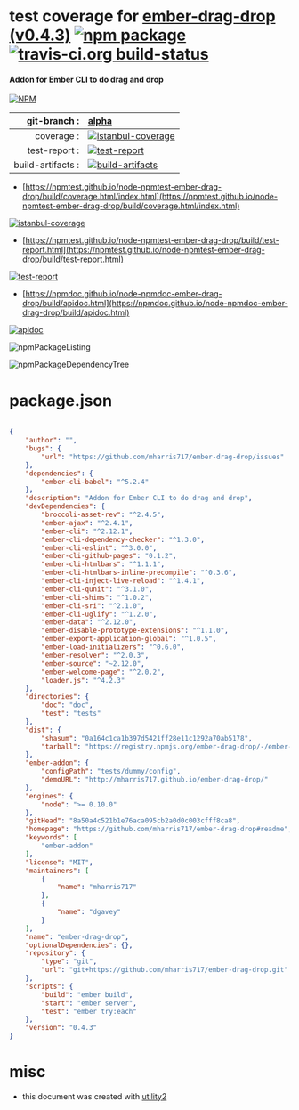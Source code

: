 # test coverage for  [ember-drag-drop (v0.4.3)](https://github.com/mharris717/ember-drag-drop#readme)  [![npm package](https://img.shields.io/npm/v/npmtest-ember-drag-drop.svg?style=flat-square)](https://www.npmjs.org/package/npmtest-ember-drag-drop) [![travis-ci.org build-status](https://api.travis-ci.org/npmtest/node-npmtest-ember-drag-drop.svg)](https://travis-ci.org/npmtest/node-npmtest-ember-drag-drop)
#### Addon for Ember CLI to do drag and drop

[![NPM](https://nodei.co/npm/ember-drag-drop.png?downloads=true&downloadRank=true&stars=true)](https://www.npmjs.com/package/ember-drag-drop)

| git-branch : | [alpha](https://github.com/npmtest/node-npmtest-ember-drag-drop/tree/alpha)|
|--:|:--|
| coverage : | [![istanbul-coverage](https://npmtest.github.io/node-npmtest-ember-drag-drop/build/coverage.badge.svg)](https://npmtest.github.io/node-npmtest-ember-drag-drop/build/coverage.html/index.html)|
| test-report : | [![test-report](https://npmtest.github.io/node-npmtest-ember-drag-drop/build/test-report.badge.svg)](https://npmtest.github.io/node-npmtest-ember-drag-drop/build/test-report.html)|
| build-artifacts : | [![build-artifacts](https://npmtest.github.io/node-npmtest-ember-drag-drop/glyphicons_144_folder_open.png)](https://github.com/npmtest/node-npmtest-ember-drag-drop/tree/gh-pages/build)|

- [https://npmtest.github.io/node-npmtest-ember-drag-drop/build/coverage.html/index.html](https://npmtest.github.io/node-npmtest-ember-drag-drop/build/coverage.html/index.html)

[![istanbul-coverage](https://npmtest.github.io/node-npmtest-ember-drag-drop/build/screenCapture.buildCi.browser.%252Ftmp%252Fbuild%252Fcoverage.lib.html.png)](https://npmtest.github.io/node-npmtest-ember-drag-drop/build/coverage.html/index.html)

- [https://npmtest.github.io/node-npmtest-ember-drag-drop/build/test-report.html](https://npmtest.github.io/node-npmtest-ember-drag-drop/build/test-report.html)

[![test-report](https://npmtest.github.io/node-npmtest-ember-drag-drop/build/screenCapture.buildCi.browser.%252Ftmp%252Fbuild%252Ftest-report.html.png)](https://npmtest.github.io/node-npmtest-ember-drag-drop/build/test-report.html)

- [https://npmdoc.github.io/node-npmdoc-ember-drag-drop/build/apidoc.html](https://npmdoc.github.io/node-npmdoc-ember-drag-drop/build/apidoc.html)

[![apidoc](https://npmdoc.github.io/node-npmdoc-ember-drag-drop/build/screenCapture.buildCi.browser.%252Ftmp%252Fbuild%252Fapidoc.html.png)](https://npmdoc.github.io/node-npmdoc-ember-drag-drop/build/apidoc.html)

![npmPackageListing](https://npmtest.github.io/node-npmtest-ember-drag-drop/build/screenCapture.npmPackageListing.svg)

![npmPackageDependencyTree](https://npmtest.github.io/node-npmtest-ember-drag-drop/build/screenCapture.npmPackageDependencyTree.svg)



# package.json

```json

{
    "author": "",
    "bugs": {
        "url": "https://github.com/mharris717/ember-drag-drop/issues"
    },
    "dependencies": {
        "ember-cli-babel": "^5.2.4"
    },
    "description": "Addon for Ember CLI to do drag and drop",
    "devDependencies": {
        "broccoli-asset-rev": "^2.4.5",
        "ember-ajax": "^2.4.1",
        "ember-cli": "^2.12.1",
        "ember-cli-dependency-checker": "^1.3.0",
        "ember-cli-eslint": "^3.0.0",
        "ember-cli-github-pages": "0.1.2",
        "ember-cli-htmlbars": "^1.1.1",
        "ember-cli-htmlbars-inline-precompile": "^0.3.6",
        "ember-cli-inject-live-reload": "^1.4.1",
        "ember-cli-qunit": "^3.1.0",
        "ember-cli-shims": "^1.0.2",
        "ember-cli-sri": "^2.1.0",
        "ember-cli-uglify": "^1.2.0",
        "ember-data": "^2.12.0",
        "ember-disable-prototype-extensions": "^1.1.0",
        "ember-export-application-global": "^1.0.5",
        "ember-load-initializers": "^0.6.0",
        "ember-resolver": "^2.0.3",
        "ember-source": "~2.12.0",
        "ember-welcome-page": "^2.0.2",
        "loader.js": "^4.2.3"
    },
    "directories": {
        "doc": "doc",
        "test": "tests"
    },
    "dist": {
        "shasum": "0a164c1ca1b397d5421ff28e11c1292a70ab5178",
        "tarball": "https://registry.npmjs.org/ember-drag-drop/-/ember-drag-drop-0.4.3.tgz"
    },
    "ember-addon": {
        "configPath": "tests/dummy/config",
        "demoURL": "http://mharris717.github.io/ember-drag-drop/"
    },
    "engines": {
        "node": ">= 0.10.0"
    },
    "gitHead": "8a50a4c521b1e76aca095cb2a0d0c003cfff8ca8",
    "homepage": "https://github.com/mharris717/ember-drag-drop#readme",
    "keywords": [
        "ember-addon"
    ],
    "license": "MIT",
    "maintainers": [
        {
            "name": "mharris717"
        },
        {
            "name": "dgavey"
        }
    ],
    "name": "ember-drag-drop",
    "optionalDependencies": {},
    "repository": {
        "type": "git",
        "url": "git+https://github.com/mharris717/ember-drag-drop.git"
    },
    "scripts": {
        "build": "ember build",
        "start": "ember server",
        "test": "ember try:each"
    },
    "version": "0.4.3"
}
```



# misc
- this document was created with [utility2](https://github.com/kaizhu256/node-utility2)
